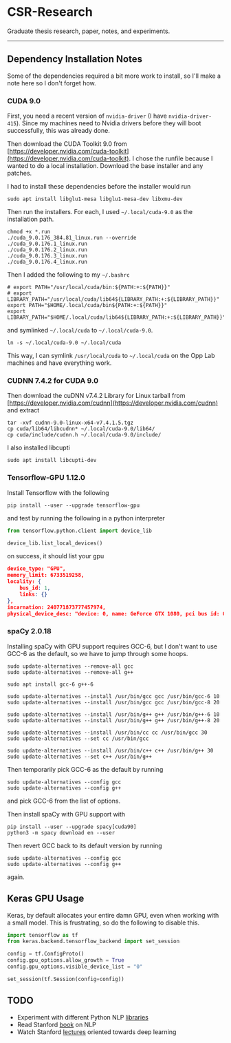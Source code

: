 # CSR-Research

Graduate thesis research, paper, notes, and experiments.

---

## Dependency Installation Notes

Some of the dependencies required a bit more work to install, so I'll make a note here so I don't forget how.

### CUDA 9.0

First, you need a recent version of `nvidia-driver` (I have `nvidia-driver-415`). Since my machines need to Nvidia drivers before they will boot successfully, this was already done.

Then download the CUDA Toolkit 9.0 from [https://developer.nvidia.com/cuda-toolkit](https://developer.nvidia.com/cuda-toolkit). I chose the runfile because I wanted to do a local installation. Download the base installer and any patches.

I had to install these dependencies before the installer would run

```shell
sudo apt install libglu1-mesa libglu1-mesa-dev libxmu-dev
```

Then run the installers. For each, I used `~/.local/cuda-9.0` as the installation path.

```shell
chmod +x *.run
./cuda_9.0.176_384.81_linux.run --override
./cuda_9.0.176.1_linux.run
./cuda_9.0.176.2_linux.run
./cuda_9.0.176.3_linux.run
./cuda_9.0.176.4_linux.run
```

Then I added the following to my `~/.bashrc`

```shell
# export PATH="/usr/local/cuda/bin:${PATH:+:${PATH}}"
# export LIBRARY_PATH="/usr/local/cuda/lib64${LIBRARY_PATH:+:${LIBRARY_PATH}}"
export PATH="$HOME/.local/cuda/bin${PATH:+:${PATH}}"
export LIBRARY_PATH="$HOME/.local/cuda/lib64${LIBRARY_PATH:+:${LIBRARY_PATH}}"
```

and symlinked `~/.local/cuda` to `~/.local/cuda-9.0`.

```shell
ln -s ~/.local/cuda-9.0 ~/.local/cuda
```

This way, I can symlink `/usr/local/cuda` to `~/.local/cuda` on the Opp Lab machines and have everything work.

### CUDNN 7.4.2 for CUDA 9.0

Then download the cuDNN v7.4.2 Library for Linux tarball from [https://developer.nvidia.com/cudnn](https://developer.nvidia.com/cudnn) and extract

```shell
tar -xvf cudnn-9.0-linux-x64-v7.4.1.5.tgz
cp cuda/lib64/libcudnn* ~/.local/cuda-9.0/lib64/
cp cuda/include/cudnn.h ~/.local/cuda-9.0/include/
```

I also installed libcupti

```shell
sudo apt install libcupti-dev
```

### Tensorflow-GPU 1.12.0

Install Tensorflow with the following

```shell
pip install --user --upgrade tensorflow-gpu
```

and test by running the following in a python interpreter

```python
from tensorflow.python.client import device_lib

device_lib.list_local_devices()
```

on success, it should list your gpu

```json
device_type: "GPU",
memory_limit: 6733519258,
locality: {
    bus_id: 1,
    links: {}
},
incarnation: 240771873777457974,
physical_device_desc: "device: 0, name: GeForce GTX 1080, pci bus id: 0000:02:00.0, compute capability: 6.1"
```

### spaCy 2.0.18

Installing spaCy with GPU support requires GCC-6, but I don't want to use GCC-6 as the default, so we have to jump through some hoops.

```shell
sudo update-alternatives --remove-all gcc
sudo update-alternatives --remove-all g++

sudo apt install gcc-6 g++-6

sudo update-alternatives --install /usr/bin/gcc gcc /usr/bin/gcc-6 10
sudo update-alternatives --install /usr/bin/gcc gcc /usr/bin/gcc-8 20

sudo update-alternatives --install /usr/bin/g++ g++ /usr/bin/g++-6 10
sudo update-alternatives --install /usr/bin/g++ g++ /usr/bin/g++-8 20

sudo update-alternatives --install /usr/bin/cc cc /usr/bin/gcc 30
sudo update-alternatives --set cc /usr/bin/gcc

sudo update-alternatives --install /usr/bin/c++ c++ /usr/bin/g++ 30
sudo update-alternatives --set c++ /usr/bin/g++
```

Then temporarily pick GCC-6 as the default by running

```shell
sudo update-alternatives --config gcc
sudo update-alternatives --config g++
```

and pick GCC-6 from the list of options.

Then install spaCy with GPU support with

```shell
pip install --user --upgrade spacy[cuda90]
python3 -m spacy download en --user
```

Then revert GCC back to its default version by running

```shell
sudo update-alternatives --config gcc
sudo update-alternatives --config g++
```

again.

## Keras GPU Usage

Keras, by default allocates your entire damn GPU, even when working with a small model. This is frustrating, so do the following to disable this.

```python
import tensorflow as tf
from keras.backend.tensorflow_backend import set_session

config = tf.ConfigProto()
config.gpu_options.allow_growth = True
config.gpu_options.visible_device_list = "0"

set_session(tf.Session(config=config))
```

## TODO

* Experiment with different Python NLP [libraries](https://kleiber.me/blog/2018/02/25/top-10-python-nlp-libraries-2018/)
* Read Stanford [book](https://web.stanford.edu/~jurafsky/slp3/) on NLP
* Watch Stanford [lectures](https://www.youtube.com/playlist?list=PL3FW7Lu3i5Jsnh1rnUwq_TcylNr7EkRe6) oriented towards deep learning
